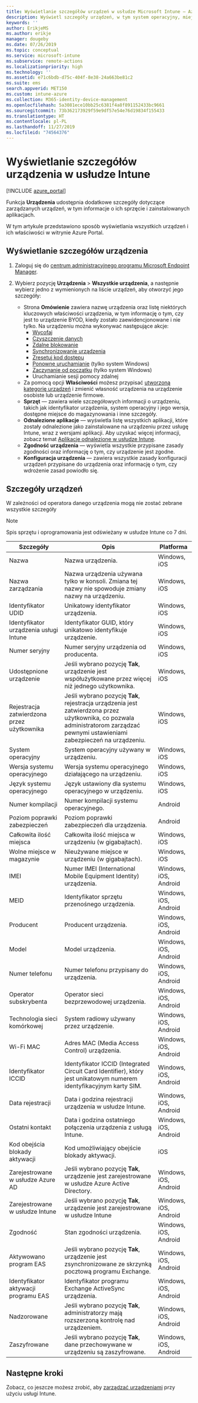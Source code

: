 ```yaml
---
title: Wyświetlanie szczegółów urządzeń w usłudze Microsoft Intune — Azure | Microsoft Docs
description: Wyświetl szczegóły urządzeń, w tym system operacyjny, miejsce do magazynowania, producenta i model. Pobierz listę zainstalowanych aplikacji, sprawdź zasady zgodności i skonfiguruj program TeamViewer za pomocą usługi Microsoft Intune na platformie Azure. Podobnie jak w przypadku wyświetlania spisu urządzeń, którymi zarządzasz.
keywords: ''
author: ErikjeMS
ms.author: erikje
manager: dougeby
ms.date: 07/26/2019
ms.topic: conceptual
ms.service: microsoft-intune
ms.subservice: remote-actions
ms.localizationpriority: high
ms.technology: ''
ms.assetid: e71c6bdb-d75c-404f-8e38-24a663be81c2
ms.suite: ems
search.appverid: MET150
ms.custom: intune-azure
ms.collection: M365-identity-device-management
ms.openlocfilehash: 5a3081ece10bb25c6381f4a8f891152433bc9661
ms.sourcegitcommit: 73b362173929f59e9df57e54e76d19834f155433
ms.translationtype: HT
ms.contentlocale: pl-PL
ms.lasthandoff: 11/27/2019
ms.locfileid: "74564376"
---
```

# <a name="see-device-details-in-intune"></a>Wyświetlanie szczegółów urządzenia w usłudze Intune

[!INCLUDE [azure_portal](../includes/azure_portal.md)]

Funkcja **Urządzenia** udostępnia dodatkowe szczegóły dotyczące zarządzanych urządzeń, w tym informacje o ich sprzęcie i zainstalowanych aplikacjach.

W tym artykule przedstawiono sposób wyświetlania wszystkich urządzeń i ich właściwości w witrynie Azure Portal.

## <a name="view-the-device-details"></a>Wyświetlanie szczegółów urządzenia

1. Zaloguj się do [centrum administracyjnego programu Microsoft Endpoint Manager](https://go.microsoft.com/fwlink/?linkid=2109431).
3. Wybierz pozycję **Urządzenia** > **Wszystkie urządzenia**, a następnie wybierz jedno z wymienionych na liście urządzeń, aby otworzyć jego szczegóły:

   - Strona **Omówienie** zawiera nazwę urządzenia oraz listę niektórych kluczowych właściwości urządzenia, w tym informację o tym, czy jest to urządzenie BYOD, kiedy zostało zaewidencjonowane i nie tylko. Na urządzeniu można wykonywać następujące akcje:
      - [Wycofaj](devices-wipe.md#retire)
      - [Czyszczenie danych](devices-wipe.md#wipe)
      - [Zdalne blokowanie](device-remote-lock.md)
      - [Synchronizowanie urządzenia](device-sync.md)
      - [Zresetuj kod dostępu](device-passcode-reset.md)
      - [Ponowne uruchamianie](device-restart.md) (tylko system Windows)
      - [Zaczynanie od początku](device-fresh-start.md) (tylko system Windows)
      - Uruchamianie sesji pomocy zdalnej
   - Za pomocą opcji **Właściwości** możesz przypisać [utworzoną kategorię urządzeń](../enrollment/device-group-mapping.md) i zmienić własność urządzenia na urządzenie osobiste lub urządzenie firmowe.
   - **Sprzęt** — zawiera wiele szczegółowych informacji o urządzeniu, takich jak identyfikator urządzenia, system operacyjny i jego wersja, dostępne miejsce do magazynowania i inne szczegóły.
   - **Odnalezione aplikacje** — wyświetla listę wszystkich aplikacji, które zostały odnalezione jako zainstalowane na urządzeniu przez usługę Intune, wraz z wersjami aplikacji. Aby uzyskać więcej informacji, zobacz temat [Aplikacje odnalezione w usłudze Intune](../apps/app-discovered-apps.md).
   - **Zgodność urządzenia** — wyświetla wszystkie przypisane zasady zgodności oraz informację o tym, czy urządzenie jest zgodne.
   - **Konfiguracja urządzenia** — zawiera wszystkie zasady konfiguracji urządzeń przypisane do urządzenia oraz informację o tym, czy wdrożenie zasad powiodło się.

## <a name="hardware-device-details"></a>Szczegóły urządzeń
W zależności od operatora danego urządzenia mogą nie zostać zebrane wszystkie szczegóły

> [!Note]  
> Spis sprzętu i oprogramowania jest odświeżany w usłudze Intune co 7 dni.

|Szczegóły|Opis|Platforma| 
|--------------|----------------------|----|  
|Nazwa|Nazwa urządzenia.|Windows, iOS|
|Nazwa zarządzania|Nazwa urządzenia używana tylko w konsoli. Zmiana tej nazwy nie spowoduje zmiany nazwy na urządzeniu.|Windows, iOS|
|Identyfikator UDID|Unikatowy identyfikator urządzenia.|Windows, iOS|
|Identyfikator urządzenia usługi Intune|Identyfikator GUID, który unikatowo identyfikuje urządzenie.|Windows, iOS|
|Numer seryjny|Numer seryjny urządzenia od producenta.|Windows, iOS|
|Udostępnione urządzenie|Jeśli wybrano pozycję **Tak**, urządzenie jest współużytkowane przez więcej niż jednego użytkownika.|Windows, iOS|
|Rejestracja zatwierdzona przez użytkownika|Jeśli wybrano pozycję **Tak**, rejestracja urządzenia jest zatwierdzona przez użytkownika, co pozwala administratorom zarządzać pewnymi ustawieniami zabezpieczeń na urządzeniu.|Windows, iOS|
|System operacyjny|System operacyjny używany w urządzeniu.|Windows, iOS|
|Wersja systemu operacyjnego|Wersja systemu operacyjnego działającego na urządzeniu.|Windows, iOS|
|Język systemu operacyjnego|Język ustawiony dla systemu operacyjnego w urządzeniu.|Windows, iOS|
|Numer kompilacji|Numer kompilacji systemu operacyjnego.|Android|
|Poziom poprawki zabezpieczeń|Poziom poprawki zabezpieczeń dla urządzenia.|Android|
|Całkowita ilość miejsca|Całkowita ilość miejsca w urządzeniu (w gigabajtach).|Windows, iOS|
|Wolne miejsce w magazynie|Nieużywane miejsce w urządzeniu (w gigabajtach).|Windows, iOS|
|IMEI|Numer IMEI (International Mobile Equipment Identity) urządzenia.|Windows, iOS, Android|
|MEID|Identyfikator sprzętu przenośnego urządzenia.|Windows, iOS, Android|
|Producent|Producent urządzenia.|Windows, iOS, Android|
|Model|Model urządzenia.|Windows, iOS, Android|
|Numer telefonu|Numer telefonu przypisany do urządzenia.|Windows, iOS, Android|
|Operator subskrybenta|Operator sieci bezprzewodowej urządzenia.|Windows, iOS, Android|
|Technologia sieci komórkowej|System radiowy używany przez urządzenie.|Windows, iOS, Android|
|Wi-Fi MAC|Adres MAC (Media Access Control) urządzenia.|Windows, iOS, Android|
|Identyfikator ICCID|Identyfikator ICCID (Integrated Circuit Card Identifier), który jest unikatowym numerem identyfikacyjnym karty SIM.|Windows, iOS, Android|
|Data rejestracji|Data i godzina rejestracji urządzenia w usłudze Intune.|Windows, iOS, Android|
|Ostatni kontakt|Data i godzina ostatniego połączenia urządzenia z usługą Intune.|Windows, iOS, Android|
|Kod obejścia blokady aktywacji|Kod umożliwiający obejście blokady aktywacji.|iOS|
|Zarejestrowane w usłudze Azure AD|Jeśli wybrano pozycję **Tak**, urządzenie jest zarejestrowane w usłudze Azure Active Directory.|Windows, iOS, Android|
|Zarejestrowane w usłudze Intune|Jeśli wybrano pozycję **Tak**, urządzenie jest zarejestrowane w usłudze Intune|Windows, iOS, Android|
|Zgodność|Stan zgodności urządzenia.|Windows, iOS, Android|
|Aktywowano program EAS|Jeśli wybrano pozycję **Tak**, urządzenie jest zsynchronizowane ze skrzynką pocztową programu Exchange.|Windows, iOS, Android|
|Identyfikator aktywacji programu EAS|Identyfikator programu Exchange ActiveSync urządzenia.|Windows, iOS, Android|
|Nadzorowane|Jeśli wybrano pozycję **Tak**, administratorzy mają rozszerzoną kontrolę nad urządzeniem.|Windows, iOS, Android|
|Zaszyfrowane|Jeśli wybrano pozycję **Tak**, dane przechowywane w urządzeniu są zaszyfrowane.|Windows, iOS, Android|



## <a name="next-steps"></a>Następne kroki
Zobacz, co jeszcze możesz zrobić, aby [zarządzać urządzeniami](device-management.md) przy użyciu usługi Intune.
